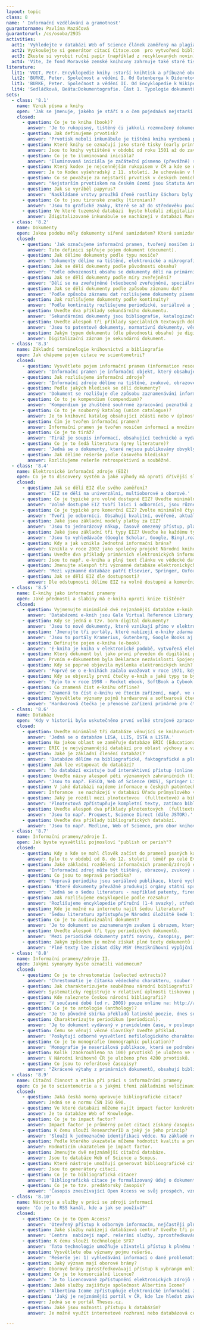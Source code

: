 ```yaml
---
layout: topic
class: 8
name: ' Informační vzdělávání a gramotnost'
guarantorname: Pavlína Mazáčová
guarantorurl: /cs/osoba/2935
activities:
  act1: 'Vyhledejte v databázi Web of Science článek zaměřený na plagiátorství, který vyšel v posledních třech letech.'
  act2: Vyzkoušejte si generátor citací Citace.com  pro vytvoření bibliografických záznamů různých elektronických dokumentů.
  act3: Zkuste si vyrobit ruční papír (například z recyklovaných novin).
  act4: 'Víte, že fond Moravské zemské knihovny zahrnuje také staré tisky? Kolik jich obsahuje? Využijte vhodné příležitosti a seznamte se s tímto fondem.'
literature:
  lit1: 'VOIT, Petr. Encyklopedie knihy :starší knihtisk a příbuzné obory mezi polovinou 15. a počátkem 19. století : papír, písmo a písmolijectví, knihtisk a jiné grafické techniky, tiskaři, nakladatelé, knihkupci, ilustrátoři a kartografové, literární. 2. vyd. Praha: Libri, 2008. s. 656-135. ISBN 9788072773909'
  lit2: 'BURKE, Peter. Společnost a vědění I. Od Gutenberga k Diderotovi. Praha: Karolinum, 2007. 306 s. ISBN 978-80-246-1319-2'
  lit3: 'BURKE, Peter. Společnost a vědění II. Od Encyklopedie k Wikipedii. Praha: Karolinum, 2013. 306 s. ISBN 9788024620466'
  lit4: 'Sedláčková, Beáta:Dokumentografie. Část 1. Typologie dokumentů:skriptum. Opava: Slezská univerzita, 1993. 83 s. ISBN 80-901581-2-9'
sets:
  - class: '8.1'
    name: Vznik písma a knihy
    open: 'Jak se jmenuje, jakého je stáří a o čem pojednává nejstarší tištěná kniha na světě?'
    closed:
      - question: Co je to kniha (book)?
        answer: 'Je to rukopisný, tištěný či jakkoli rozmnožený dokument, graficky a knihařsky zpracovaný do tvaru svazku, tvoří myšlenkový a výtvarný celek.'
      - question: Jak definujeme prvotisk?
        answer: 'Prvotisk neboli inkunábule je tištěná kniha vyrobená pomocí pohyblivých liter, a to do roku 1500 včetně.'
      - question: Které knihy se označují jako staré tisky (early printed book)?
        answer: Jsou to knihy vytištěné v období od roku 1501 až do zavedení strojového tisku v 19. století (v českém prostředí 1860).
      - question: Co je to iluminovaná iniciála?
        answer: 'Iluminovaná iniciála je začáteční písmeno (převážně) středověkého rukopisu, umělecky ozdobené (větší než ostatní písmena textu, barevné).'
      - question: Který kodex je nejcennějším rukopisem v ČR a kde se uchovává?
        answer: Je to Kodex vyšehradský z 11. století. Je uchováván v Národní knihovně ČR.
      - question: Co se považuje za nejstarší prvotisk v českých zemích?
        answer: "Nejstarším prvotiskem na českém území jsou Statuta Arnošta z\_Pardubic, vytištěná 26. dubna 1476."
      - question: Jak se vyráběl papyrus?
        answer: 'Naskládané vrstvy proužků dřeně rostliny šáchoru byly pokropeny škrobovým mazem, sklepány do roviny, slisovány a sušeny do podoby listů.'
      - question: Co to jsou tironské značky (tironian)?
        answer: 'Jsou to grafické znaky, které se až do středověku používaly pro zkracování celých slov. Jde o nejstarší formu těsnopisu.'
      - question: Ve které tuzemské databázi  byste hledali zdigitalizované inkunábule?
        answer: Zdigitalizované inkunábule se nacházejí v databázi Manuscriptorium.
  - class: '8.2'
    name: Dokumenty
    open: Jakou podobu měly dokumenty sířené samizdatem? Která samizdatová nakladatelství v kontextu české literatury znáte?
    closed:
      - question: 'Jak označujeme informační pramen, tvořený nosičem informací a množinou informací na něm fixovaných, určený k přenosu dat v čase a prostoru?'
        answer: Tuto definici splňuje pojem dokument (document).
      - question: Jak dělíme dokumenty podle typu nosiče?
        answer: 'Dokumenty dělíme na tištěné, elektronické a mikrografické (ty pro archivaci).'
      - question: Jak se dělí dokumenty podle původnosti obsahu?
        answer: 'Podle odvozenosti obsahu se dokumenty dělí na primární, sekundární a terciární.'
      - question: Jak se dělí dokumenty podle míry zveřejnění?
        answer: 'Dělí se na zveřejněné (všeobecně zveřejněné, speciálně zveřejněné, sekundárně zveřejněné) a nezveřejněné (tajné a interní) dokumenty.'
      - question: Jak se dělí dokumenty podle způsobu záznamu dat?
        answer: 'Podle způsobu záznamu dat rozlišujeme dokumenty písemné, obrazové, zvukové a audiovizuální.'
      - question: Jak rozlišujeme dokumenty podle kontinuity?
        answer: 'Podle kontinuity rozlišujeme periodické, seriálové a jednorázové dokumenty.'
      - question: Uveďte dva příklady sekundárního dokumentu.
        answer: 'Sekundárními dokumenty jsou bibliografie, katalogizační záznam nebo encyklopedie.'
      - question: Uveďte alespoň tři příklady speciálních textových dokumentů.
        answer: 'Jsou to patentové dokumenty, normativní dokumenty, vědecko-kvalifikační práce (dále např. firemní literatura).'
      - question: Jakým typem dokumentu (dle původnosti obsahu) je digitalizační záznam?
        answer: Digitalizační záznam je sekundární dokument.
  - class: '8.3'
    name: Základní terminologie knihovnictví a bibliografie
    open: Jak chápeme pojem citace ve scientometrii?
    closed:
      - question: Vysvětlete pojem informační pramen (information resource).
        answer: 'Informační pramen je informační objekt, který obsahuje informace uspokojující informační potřeby uživatele.'
      - question: Jak rozlišujeme informační zdroje?
        answer: 'Informační zdroje dělíme na tištěné, zvukové, obrazové a elektronické.'
      - question: Podle jakých hledisek se dělí dokumenty?
        answer: 'Dokument se rozlišuje dle způsobu zaznamenávání informací, nosiče dokumentu, původnosti obsahu, kontinuity a stupně zveřejnění.'
      - question: Co to je kompendium (compendium)?
        answer: 'Kompendium je zhuštěné souhrnné zpracování poznatků z určitého oboru, například ve formě příručky.'
      - question: Co to je souborný katalog (union catalogue)?
        answer: Je to knihovní katalog obsahující zčásti nebo v úplnosti záznamy (se siglami) dokumentů více než jedné knihovny nebo informační instituce.
      - question: Čím je tvořen informační pramen?
        answer: Informační pramen je tvořen nosičem informací a množinou na něm zaznamenaných dat/informací.
      - question: Co je to tiráž?
        answer: 'Tiráž je soupis informací, obsahující technické a vydavatelské informace o knize, umisťovaný na poslední stranu knihy.'
      - question: Co je to šedá literatura (grey literature)?
        answer: 'Jedná se o dokumenty, které nejsou publikovány obvyklým způsobem, proto nejsou dostupné běžnými distribučními kanály.'
      - question: Jak dělíme rešerše podle časového hlediska?
        answer: Rozlišujeme rešerše retrospektivní a souběžné.
  - class: '8.4'
    name: Elektronické informační zdroje (EIZ)
    open: Co je to discovery systém a jaké výhody má oproti dřívější službě Metalib?
    closed:
      - question: Jak se dělí EIZ dle svého zaměření?
        answer: 'EIZ se dělí na univerzální, multioborové a oborové.'
      - question: Co je typické pro volně dostupné EIZ? Uveďte minimálně čtyři znaky.
        answer: 'Volně dostupné EIZ tvoří laici i odborníci, jsou různé kvality, je nutno ověřovat je v dalších zdrojích, nemusí být aktuální, plné texty.'
      - question: Co je typické pro komerční EIZ? Zvolte minimálně čtyři znaky.
        answer: 'Tvoří je odborníci. Obsahují kvalitní, ověřené, aktuální, placené informace, plné texty, anotace či bibliografické údaje doplněné o anotaci.'
      - question: Jaké jsou základní modely platby za EIZ?
        answer: 'Jsou to jednorázový nákup, časově omezený přístup, platba za využití, nákup tištěné verze časopisu a k němu zdarma elektronická verze.'
      - question: Jaké jsou základní tři typy EIZ? Uveďte ke každému typu jeden příklad.
        answer: 'Jsou to vyhledávače (Google Scholar, Google, Bing),rozcestníky (Seznam. Centrum) a databáze (Anopress, Česká národní bibliografie).'
      - question: Kdy a jak vznikla Jednotná informační brána?
        answer: Vznikla v roce 2002 jako společný projekt Národní knihovny ČR a Univerzity Karlovy.
      - question: Uveďte dva příklady primárních elektronických informačních zdrojů.
        answer: Jsou to např. e-kniha a plný text článku ve vědecké databázi.
      - question: Jmenujte alespoň tři významné databáze elektronických časopisů?
        answer: 'Mezi významné databáze patří Elsevier, Springer, Oxford Journals (dále Cambridge Journals, Emerald aj.)'
      - question: Jak se dělí EIZ dle dostupnosti?
        answer: Dle odstupnosti dělíme EIZ na volně dostupné a komerční.
  - class: '8.5'
    name: E-knihy jako informační prameny
    open: Jaké přednosti a slabiny má e-kniha oproti knize tištěné?
    closed:
      - question: Vyjmenujte minimálně dvě nejznámější databáze e-knih.
        answer: 'Databázemi e-knih jsou Gale Virtual Reference Library, EBSCO e-books, ebrary, Safari a další.'
      - question: Kdy se jedná o tzv. born-digital dokumenty?
        answer: 'Jsou to nové dokumenty, které vznikají přímo v elektronické podobě.'
      - question: 'Jmenujte tři portály, které nabízejí e-knihy zdarma.'
        answer: 'Jsou to portály Kramerius, Gutenberg, Google Books aj.'
      - question: Definujte pojem e-kniha (e-book).
        answer: 'E-kniha je kniha v elektronické podobě, vytvořená elektronicky buď přímo (born digital), nebo vzniklá digitalizací tištěného dokumentu.'
      - question: Který dokument byl jako první převeden do digitální podoby?
        answer: Prvním e-dokumentem byla Deklarace nezávislosti Spojených států amerických.
      - question: Kdy se poprvé objevila myšlenka elektronických knih?
        answer: 'Poprvé se o e-knihách začalo uvažovat v roce 1971, kdy Michael S. Hart založil projekt Gutenberg.'
      - question: Kdy se objevily první čtečky e-knih a jaké typy to byly?
        answer: 'Bylo to v roce 1998 - Rocket ebook, SoftBook a Cybook.'
      - question: Co znamená číst e-knihu offline?
        answer: 'Znamená to číst e-knihu ve čtecím zařízení, např. ve čtečce elektronických knih, tabletu, mobilním telefonu.'
      - question: Vysvětlete významy pojmů hardwarová a softwarová čtečka elektronických knih.
        answer: 'Hardwarová čtečka je přenosné zařízení primárně pro čtení e-knih. Softwarová čtečka je program či aplikace na čtení e-knih v PC, tabletu.'
  - class: '8.6'
    name: Databáze
    open: 'Kdy v historii bylo uskutečněno první velké strojové zpracování dat, čeho se týkalo a jak probíhalo?'
    closed:
      - question: Uveďte minimálně tři databáze věnující se knihovnictví a informační vědě.
        answer: 'Jedná se o databáze LISA, LLIS, ISTA a LISTA.'
      - question: Na jakou oblast se zaměřuje databáze ERIC (Educational Resources Information Center)?
        answer: ERIC je nejvýznamnější databází pro oblast výchovy a vzdělávání.
      - question: Jaké je základní členění databází?
        answer: 'Databáze dělíme na bibliografické, faktografické a plnotextové.'
      - question: Jak lze vstupovat do databází?
        answer: 'Do databází existuje buď interaktivní přístup (online ), nebo neinteraktivní přístup (off line - např. na CD ROM).'
      - question: Uveďte názvy alespoň pěti významných zahraničních (licencovaných) databází.
        answer: 'Jsou to např. EBSCO, Web of Science (WOS), Springer Link, Journal Citation Reports, Elsevier.'
      - question: V jaké databázi najdeme informace o českých patentech?
        answer: Inforamce  se nacházejí v databázi Úřadu průmyslového vlastnictví.
      - question: Jaký je rozdíl mezi plnotextovou  (fulltextové) a bibliografickou databází?
        answer: 'Plnotextová zpřístupňuje kompletní texty, zatímco bibliografická pouze citace, odkazové informace o vydaných titulech (abstrakty).'
      - question: Uveďte alespoň dva příklady plnotextových  (fulltextové) databází.
        answer: 'Jsou to např. Proquest, Science Direct (dále JSTOR).'
      - question: Uveďte dva příklady bibliografických databází.
        answer: 'Jsou to např. Medline, Web of Science, pro obor knihovnictví LISA.'
  - class: '8.7'
    name: Informační prameny/zdroje I.
    open: Jak byste vysvětlili pojmosloví "publish or perish"?
    closed:
      - question: Kdy a kde se mohl člověk začíst do pramenů psaných karolinskou minuskulí?
        answer: Bylo to v období od 8. do 12. století  téměř po celé Evropě.
      - question: Jaké základní rozdělení informačních pramenů/zdrojů existuje?
        answer: 'Informační zdroj může být tištěný, obrazový, zvukový anebo elektronický.'
      - question: Co jsou to nepravá periodika?
        answer: 'Nepravá periodika jsou seriálové publikace, které vycházejí méně než 2x ročně.'
      - question: 'Které dokumenty převážně produkují orgány státní správy, obchodní společnosti, průmyslové podniky nebo vědecké instituce? Uveďte příklady.'
        answer: 'Jedná se o šedou literaturu - například patenty, firemní literaturu, kvalifikační práce, metodické pokyny.'
      - question: Jak rozlišujeme encyklopedie podle rozsahu?
        answer: 'Rozlišujeme encyklopedie příruční (1-4 svazky), střední (cca 10 svazků) a velké (desítky svazků).'
      - question: Kde je možné na internetu najít šedou literaturu?
        answer: 'Šedou literaturu zpřístupňuje Národní úložiště šedé literatury (NUŠL), Národní regstr VŠKP, úložiště Open Grey, Grey Net, CORDIS apod.'
      - question: Co je to audiovizuální dokument?
        answer: 'Je to dokument se zaznamenaným zvukem i obrazem, který předáváme na odpovídajícím technickém zařízení.'
      - question: Uveďte alespoň tři typy periodických dokumentů.
        answer: 'Mezi periodické dokumenty patří noviny, časopisy, periodické sborníky (nebo ročenky).'
      - question: Jakým způsobem je možné získat plné texty dokumentů z databází?
        answer: 'Plné texty lze získat díky MSV (Meziknihovní výpůjční služba), DDS (Document delivery system) a EDD (Electronic document delivery).'
  - class: '8.8'
    name: Informační prameny/zdroje II.
    open: Jakými synonymy byste označili vademecum?
    closed:
      - question: Co je to chrestomatie (selected extracts)?
        answer: 'Chrestomatie je čítanka vědeckého charakteru, soubor typických ukázek sledované oblasti v oboru, odborně uspořádaný a komentovaný.'
      - question: Jak charakterizujete souběžnou národní bibliografii? Uveďte příklad.
        answer: Systematicky registruje v relativní úplnosti tiskovou produkci vydávanou na území jednoho státu za dané období. Česká národní bibliografie.
      - question: Kde naleznete Českou národní bibliografii?
        answer: 'V současné době (od r. 2009) pouze online na: http://aleph.nkp.cz/.'
      - question: Co je to antologie (anthology)?
        answer: 'Je to původně sbírka překladů latinské poezie, dnes soubor děl nebo jejich částí jednoho či více autorů sestavený editorem.'
      - question: Charakterizujte periodikum (periodical).
        answer: 'Je to dokument vydávaný v pravidelném čase, v posloupných samostatných částech spojených jednotným názvem, úpravou a zaměřením obsahu.'
      - question: Čemu se věnují věcné slovníky? Uveďte příklad.
        answer: 'Poskytují odborné vysvětlení nefilologického charakteru o daných předmětech, jevech, osobách a místech - Slovník české hudební kultury.'
      - question: Co je to monografie (monographic pulication)?
        answer: 'Monografie je neseriálová publikace, která se podrobně věnuje jednomu, obvykle úzce zaměřenému tématu (např. Tablet ve školní praxi).'
      - question: Kolik (zaokrouhleno na 100) prvotisků je uloženo ve sbírkách Národní knihovny ČR?
        answer: V Národní knihovně ČR je uloženo přes 4200 prvotisků.
      - question: Co jsou to referátové časopisy?
        answer: "Zkrácené výtahy z primárních dokumentů, obsahují bibliografický záznam, jsou věnovány určitému vědnímu oboru."
  - class: '8.9'
    name: Citační činnost a etika při práci s informačními prameny
    open: Co je to scientometrie a s jakými třemi základními veličinami pracuje?
    closed:
      - question: Jaká česká norma upravuje bibliografické citace?
        answer: Jedná se o normu ČSN ISO 690.
      - question: Ve které databázi můžeme najít impact factor konkrétních časopisů?
        answer: Je to databáze Web of Knowledge.
      - question: Co je to impact factor?
        answer: Impact factor je průměrný počet citací získaný časopisem v běžném roce na články publikované v tomto časopise ve dvou předchozích letech.
      - question: K čemu slouží ResearcherID a jaký je jeho princip?
        answer: 'Slouží k jednoznačné identifikaci vědce. Na základě registrace je vědci přiřazen jedinečný alfanumerický znak.'
      - question: Podle kterého ukazatele můžeme hodnotit kvalitu a prestiž jednotlivých vědeckých časopisů?
        answer: Hodnoticím ukazatelem je impact factor.
      - question: Jmenujte dvě nejznámější citační databáze.
        answer: Jsou to databáze Web of Science a Scopus.
      - question: Které nástroje umožňují generovat biblioografické citace?
        answer: Jsou to generátory citací.
      - question: Co je to bibliografická citace?
        answer: 'Bibliografická citace je formalizovaný údaj o dokumentu, použitý autorem při přípravě odborného textu.'
      - question: Co je to tzv. predátorský časopis?
        answer: 'Časopis zneužívající Open Access ve svůj prospěch, vznikající primárně s cílem vybírat autorské publikační poplatky a generovat zisk.'
  - class: '8.10'
    name: Nástroje a služby v práci se zdroji informací
    open: 'Co je to RSS kanál, kde a jak se používá?'
    closed:
      - question: Co je to Open Access?
        answer: 'Otevřený přístup k odborným informacím, nejčastěji plným textům recenzovaných článků, preprintů, sborníků atd. pro podporu šíření poznání.'
      - question: Jaké služby nabízejí databázová centra? Uveďte tři příklady.
        answer: 'Centra  nabízejí např. rešeršní služby, zprostředkování dodeje plných textů dokumentů, stahování částí databází formou downloadingu.'
      - question: K čemu slouží technologie SFX?
        answer: 'Tato technologie umožňuje uživateli přístup k plnému textu v databázích, které předplácí instituce uživatele.'
      - question: Vysvětlete oba významy pojmu rešerše.
        answer: 'Rešerše je: 1) vyhledávání informací o dané problematice na základě konkrétního požadavku, 2) soupis vyhledaných informací jako výsledek.'
      - question: Jaký význam mají oborové brány?
        answer: Oborové brány zprostředkovávají přístup k vybraným online informačním zdrojům specifického oborového nebo tematického zaměření.
      - question: Co je to konsorciální licence?
        answer: 'Je to licencované zpřístupnění elektronických zdrojů současně několika institucím, které se za tímto účelem spojily.'
      - question: Jaké služby zajišťuje společnost Albertina Icome?
        answer: 'Albertina Icome zpřístupňuje elektronické informační zdroje v ČR, má výhradní zastoupení řady poducentů informací.'
      - question: 'Jaký je nejznámější portál v ČR, kde lze hledat závěrečné práce napříč univerzitami?'
        answer: Jedná se o portál Theses.cz.
      - question: Jaké jsou možnosti přístupu k databázím?
        answer: Je možné využít internetové rozhraní nebo databázová centra.

---
```

